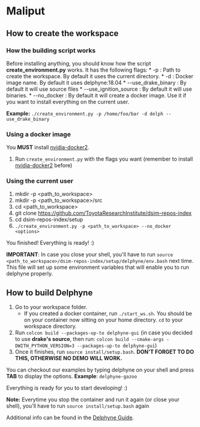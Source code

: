 # Maliput

## How to create the workspace

### How the building script works

Before installing anything, you should know how the script **create_environment.py** works. It has the following flags:
    * -p <path> : Path to create the workspace. By default it uses the current directory.
    * -d <name> : Docker image name. By default it uses delphyne:18.04
    * --use_drake_binary : By default it will use source files
    * --use_ignition_source : By default it will use binaries.
    * --no_docker : By default it will create a docker image. Use it if you want to install everything on the current user.

**Example:** `./create_environment.py -p /home/foo/bar -d delph --use_drake_binary`

### Using a docker image

You **MUST** install [nvidia-docker2](https://github.com/nvidia/nvidia-docker/wiki/Installation-(version-2.0)).

1. Run `create_environment.py` with the flags you want (remember to install [nvidia-docker2](https://github.com/nvidia/nvidia-docker/wiki/Installation-(version-2.0)) before)

### Using the current user

1. mkdir -p <path_to_workspace>
2. mkdir -p <path_to_workspace>/src
3. cd <path_to_workspace>
4. git clone https://github.com/ToyotaResearchInstitute/dsim-repos-index
5. cd dsim-repos-index/setup
6. `./create_environment.py -p <path_to_workspace> --no_docker <options>` 

You finished! Everything is ready! :)

**IMPORTANT**: In case you close your shell, you'll have to run `source <path_to_workspace>/dsim-repos-index/setup/delphyne/env.bash` next time. This file will set up some environment variables that will enable you to run delphyne properly.

## How to build Delphyne

1. Go to your workspace folder. 
    - If you created a docker container, run `./start_ws.sh`. You should be on your container now sitting on your home directory. `cd` to your workspace directory.
2. Run `colcon build --packages-up-to delphyne-gui` (in case you decided to use **drake's source**, then run: `colcon build --cmake-args -DWITH_PYTHON_VERSION=3 --packages-up-to delphyne-gui`)
3. Once it finishes, run `source install/setup.bash`. **DON'T FORGET TO DO THIS, OTHERWISE NO DEMO WILL WORK.**

You can checkout our examples by typing delphyne on your shell and press **TAB** to display the options.
**Example**: `delphyne-gazoo`

Everything is ready for you to start developing! :)

**Note:** Everytime you stop the container and run it again (or close your shell), you'll have to run `source install/setup.bash` again

Additional info can be found in the [Delphyne Guide](https://docs.google.com/document/d/1tQ9vDp084pMuHjYmtScLB3F1tdr4iP9w7_OTcoSM1zQ).

